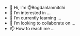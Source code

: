 - 👋 Hi, I’m @BogdanIamnitchi
- 👀 I’m interested in ...
- 🌱 I’m currently learning ...
- 💞️ I’m looking to collaborate on ...
- 📫 How to reach me ...

<!---
BogdanIamnitchi/BogdanIamnitchi is a ✨ special ✨ repository because its `README.md` (this file) appears on your GitHub profile.
You can click the Preview link to take a look at your changes.
--->

